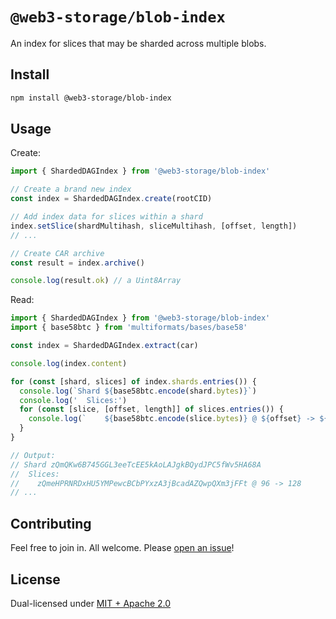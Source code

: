 # `@web3-storage/blob-index`

An index for slices that may be sharded across multiple blobs.

## Install

```sh
npm install @web3-storage/blob-index
```

## Usage

Create:

```js
import { ShardedDAGIndex } from '@web3-storage/blob-index'

// Create a brand new index
const index = ShardedDAGIndex.create(rootCID)

// Add index data for slices within a shard
index.setSlice(shardMultihash, sliceMultihash, [offset, length])
// ...

// Create CAR archive
const result = index.archive()

console.log(result.ok) // a Uint8Array
```

Read:

```js
import { ShardedDAGIndex } from '@web3-storage/blob-index'
import { base58btc } from 'multiformats/bases/base58'

const index = ShardedDAGIndex.extract(car)

console.log(index.content)

for (const [shard, slices] of index.shards.entries()) {
  console.log(`Shard ${base58btc.encode(shard.bytes)}`)
  console.log('  Slices:')
  for (const [slice, [offset, length]] of slices.entries()) {
    console.log(`    ${base58btc.encode(slice.bytes)} @ ${offset} -> ${offset + length}`)
  }
}

// Output:
// Shard zQmQKw6B745GGL3eeTcEE5kAoLAJgkBQydJPC5fWv5HA68A
//  Slices:
//    zQmeHPRNRDxHU5YMPewcBCbPYxzA3jBcadAZQwpQXm3jFFt @ 96 -> 128
// ...
```

## Contributing

Feel free to join in. All welcome. Please [open an issue](https://github.com/web3-storage/w3up/issues)!

## License

Dual-licensed under [MIT + Apache 2.0](https://github.com/web3-storage/w3up/blob/main/license.md)
